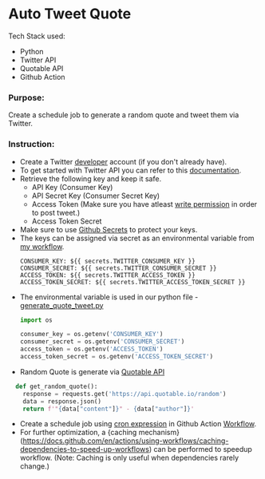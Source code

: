 # Auto Tweet Quote

Tech Stack used:
- Python
- Twitter API
- Quotable API
- Github Action

### Purpose: 
Create a schedule job to generate a random quote and tweet them via Twitter.

### Instruction:
 - Create a Twitter [developer](https://developer.twitter.com/) account (if you don't already have).
 - To get started with Twitter API you can refer to this [documentation](https://developer.twitter.com/en/docs/twitter-api/tweets/manage-tweets/quick-start).
 - Retrieve the following key and keep it safe.
     - API Key (Consumer Key)
     - API Secret Key (Consumer Secret Key)
     - Access Token (Make sure you have atleast [write permission](https://developer.twitter.com/en/docs/apps/app-permissions) in order to post tweet.)
     - Access Token Secret
  - Make sure to use [Github Secrets](https://docs.github.com/en/actions/security-guides/using-secrets-in-github-actions) to protect your keys.
  - The keys can be assigned via secret as an environmental variable from [my workflow](.github/workflows/tweet_scheduler.yml).
    ```
    CONSUMER_KEY: ${{ secrets.TWITTER_CONSUMER_KEY }}
    CONSUMER_SECRET: ${{ secrets.TWITTER_CONSUMER_SECRET }}
    ACCESS_TOKEN: ${{ secrets.TWITTER_ACCESS_TOKEN }}
    ACCESS_TOKEN_SECRET: ${{ secrets.TWITTER_ACCESS_TOKEN_SECRET }}
    ```
  - The environmental variable is used in our python file - [generate_quote_tweet.py](generate_quote_tweet.py)
    ```python
    import os
    
    consumer_key = os.getenv('CONSUMER_KEY')
    consumer_secret = os.getenv('CONSUMER_SECRET')
    access_token = os.getenv('ACCESS_TOKEN')
    access_token_secret = os.getenv('ACCESS_TOKEN_SECRET')
    ```
  -  Random Quote is generate via [Quotable API](https://github.com/lukePeavey/quotable)

  ```python
    def get_random_quote():
      response = requests.get('https://api.quotable.io/random')
      data = response.json()
      return f'"{data["content"]}" - {data["author"]}'
  ```
  - Create a schedule job using [cron expression](https://github.com/Cron/Cron) in Github Action [Workflow](.github/workflows/tweet_scheduler.yml).
  - For further optimization, a {caching mechanism}(https://docs.github.com/en/actions/using-workflows/caching-dependencies-to-speed-up-workflows) can be performed to speedup workflow. (Note: Caching is only useful when dependencies rarely change.)
  
    


